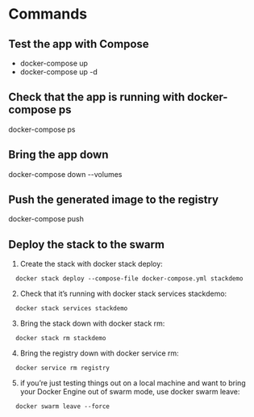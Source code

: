 # Commands
## Test the app with Compose
- docker-compose up
- docker-compose up -d
## Check that the app is running with docker-compose ps
docker-compose ps
## Bring the app down
docker-compose down --volumes

## Push the generated image to the registry
docker-compose push

## Deploy the stack to the swarm
1. Create the stack with docker stack deploy:
```
  docker stack deploy --compose-file docker-compose.yml stackdemo
```
2. Check that it’s running with docker stack services stackdemo:
```
  docker stack services stackdemo
```
3. Bring the stack down with docker stack rm:
```
  docker stack rm stackdemo
```
4. Bring the registry down with docker service rm:
```
  docker service rm registry
```
5. if you’re just testing things out on a local machine and want to bring your Docker Engine out of swarm mode, use docker swarm leave:
```
  docker swarm leave --force
```
  
